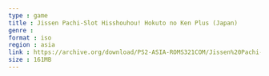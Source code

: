 ```yaml
---
type : game
title : Jissen Pachi-Slot Hisshouhou! Hokuto no Ken Plus (Japan)
genre : 
format : iso
region : asia
link : https://archive.org/download/PS2-ASIA-ROMS321COM/Jissen%20Pachi-Slot%20Hisshouhou%21%20Hokuto%20no%20Ken%20Plus%20%28Japan%29.7z
size : 161MB
---
```

